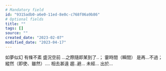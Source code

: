 ```yaml
---
# Mandatory field
id: "9315adb0-a6e0-11ed-8e0c-c768f06a9b86"
# Optional fields
title: ""
tags: []
source: ""
created_date: "2023-02-07"
modified_date: "2023-04-17"
---
```

如夢似幻
有條不紊
盛況空前
…之際隨即某到了..；
霎時間（瞬間）
是再…不過；
縱然（即使、雖然）….
相去甚遠
趨..避…
未經…
出於…